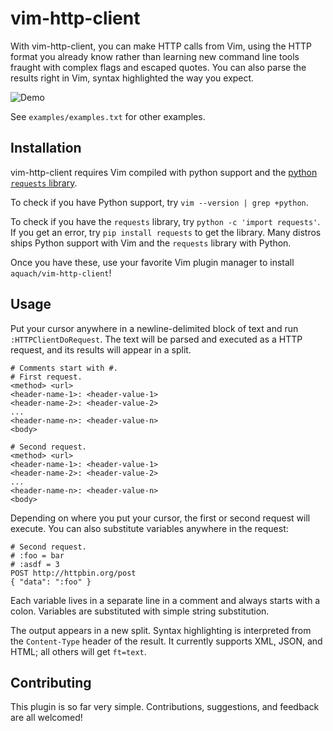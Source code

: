 # vim-http-client

With vim-http-client, you can make HTTP calls from Vim, using the HTTP format you already know rather than learning new command line tools fraught with complex flags and escaped quotes. You can also parse the results right in Vim, syntax highlighted the way you expect.

![Demo](https://raw.githubusercontent.com/aquach/vim-http-client/master/examples/demo.gif)

See `examples/examples.txt` for other examples.

## Installation

vim-http-client requires Vim compiled with python support and the [python `requests` library](http://docs.python-requests.org/en/latest/).

To check if you have Python support, try `vim --version | grep +python`.

To check if you have the `requests` library, try `python -c 'import requests'`. If you get an error, try `pip install requests` to get the library. Many distros ships Python support with Vim and the `requests` library with Python.

Once you have these, use your favorite Vim plugin manager to install `aquach/vim-http-client`!

## Usage

Put your cursor anywhere in a newline-delimited block of text and run `:HTTPClientDoRequest`. The text will be parsed and executed as a HTTP request, and its results will appear in a split.

```
# Comments start with #.
# First request.
<method> <url>
<header-name-1>: <header-value-1>
<header-name-2>: <header-value-2>
...
<header-name-n>: <header-value-n>
<body>

# Second request.
<method> <url>
<header-name-1>: <header-value-1>
<header-name-2>: <header-value-2>
...
<header-name-n>: <header-value-n>
<body>
```

Depending on where you put your cursor, the first or second request will execute. You can also substitute variables anywhere in the request:

```
# Second request.
# :foo = bar
# :asdf = 3
POST http://httpbin.org/post
{ "data": ":foo" }
```

Each variable lives in a separate line in a comment and always starts with a colon. Variables are substituted with simple string substitution.

The output appears in a new split. Syntax highlighting is interpreted from the `Content-Type` header of the result. It currently supports XML, JSON, and HTML; all others will get `ft=text`.

## Contributing

This plugin is so far very simple. Contributions, suggestions, and feedback are all welcomed!

